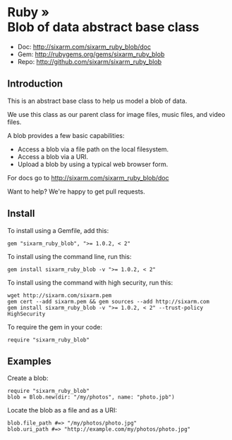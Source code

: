 # Ruby » <br> Blob of data abstract base class

* Doc: <http://sixarm.com/sixarm_ruby_blob/doc>
* Gem: <http://rubygems.org/gems/sixarm_ruby_blob>
* Repo: <http://github.com/sixarm/sixarm_ruby_blob>
<!--HEADER-SHUT-->

## Introduction

This is an abstract base class to help us model a blob of data.

We use this class as our parent class for image files, music files, and video files.

A blob provides a few basic capabilities:

  * Access a blob via a file path on the local filesystem.
  * Access a blob via a URI.
  * Upload a blob by using a typical web browser form.

For docs go to <http://sixarm.com/sixarm_ruby_blob/doc>

Want to help? We're happy to get pull requests.


<!--INSTALL-OPEN-->

## Install

To install using a Gemfile, add this:

    gem "sixarm_ruby_blob", ">= 1.0.2, < 2"

To install using the command line, run this:

    gem install sixarm_ruby_blob -v ">= 1.0.2, < 2"

To install using the command with high security, run this:

    wget http://sixarm.com/sixarm.pem
    gem cert --add sixarm.pem && gem sources --add http://sixarm.com
    gem install sixarm_ruby_blob -v ">= 1.0.2, < 2" --trust-policy HighSecurity

To require the gem in your code:

    require "sixarm_ruby_blob"

<!--INSTALL-SHUT-->


## Examples

Create a blob:

    require "sixarm_ruby_blob"
    blob = Blob.new(dir: "/my/photos", name: "photo.jpb")

Locate the blob as a file and as a URI:

    blob.file_path #=> "/my/photos/photo.jpg"
    blob.uri_path #=> "http://example.com/my/photos/photo.jpg"
